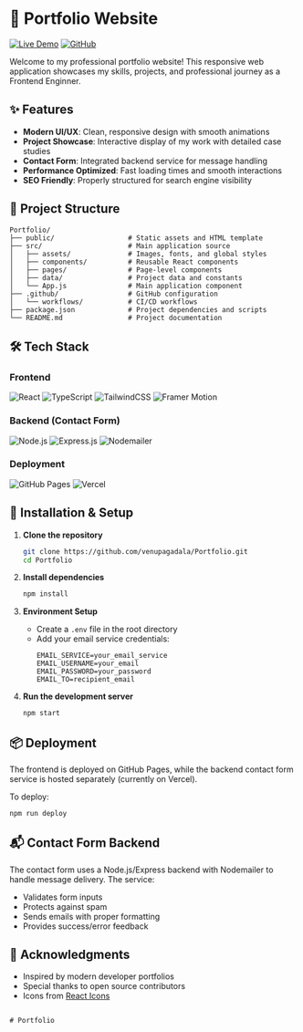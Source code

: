 # 🌟 Portfolio Website

[![Live Demo](https://img.shields.io/badge/Live%20Demo-%23000000.svg?style=for-the-badge&logo=firefoxbrowser&logoColor=white)](https://venupagadala.github.io/Portfolio/)
[![GitHub](https://img.shields.io/badge/github-%23121011.svg?style=for-the-badge&logo=github&logoColor=white)](https://github.com/venupagadala/Portfolio)


Welcome to my professional portfolio website! This responsive web application showcases my skills, projects, and professional journey as a Frontend Enginner.

## ✨ Features

- **Modern UI/UX**: Clean, responsive design with smooth animations
- **Project Showcase**: Interactive display of my work with detailed case studies
- **Contact Form**: Integrated backend service for message handling
- **Performance Optimized**: Fast loading times and smooth interactions
- **SEO Friendly**: Properly structured for search engine visibility

## 📁 Project Structure

```
Portfolio/
├── public/                  # Static assets and HTML template
├── src/                     # Main application source
│   ├── assets/              # Images, fonts, and global styles
│   ├── components/          # Reusable React components
│   ├── pages/               # Page-level components
│   ├── data/                # Project data and constants
│   └── App.js               # Main application component
├── .github/                 # GitHub configuration
│   └── workflows/           # CI/CD workflows
├── package.json             # Project dependencies and scripts
└── README.md                # Project documentation
```

## 🛠️ Tech Stack

### Frontend
![React](https://img.shields.io/badge/react-%2320232a.svg?style=for-the-badge&logo=react&logoColor=%2361DAFB)
![TypeScript](https://img.shields.io/badge/typescript-%23007ACC.svg?style=for-the-badge&logo=typescript&logoColor=white)
![TailwindCSS](https://img.shields.io/badge/tailwindcss-%2338B2AC.svg?style=for-the-badge&logo=tailwind-css&logoColor=white)
![Framer Motion](https://img.shields.io/badge/Framer%20Motion-black?style=for-the-badge&logo=framer&logoColor=blue)

### Backend (Contact Form)
![Node.js](https://img.shields.io/badge/node.js-6DA55F?style=for-the-badge&logo=node.js&logoColor=white)
![Express.js](https://img.shields.io/badge/express.js-%23404d59.svg?style=for-the-badge&logo=express&logoColor=%2361DAFB)
![Nodemailer](https://img.shields.io/badge/Nodemailer-339933?style=for-the-badge&logo=nodemailer&logoColor=white)

### Deployment
![GitHub Pages](https://img.shields.io/badge/github%20pages-121013?style=for-the-badge&logo=github&logoColor=white)
![Vercel](https://img.shields.io/badge/vercel-%23000000.svg?style=for-the-badge&logo=vercel&logoColor=white)

## 🚀 Installation & Setup

1. **Clone the repository**
   ```bash
   git clone https://github.com/venupagadala/Portfolio.git
   cd Portfolio
   ```

2. **Install dependencies**
   ```bash
   npm install
   ```

3. **Environment Setup**
   - Create a `.env` file in the root directory
   - Add your email service credentials:
     ```
     EMAIL_SERVICE=your_email_service
     EMAIL_USERNAME=your_email
     EMAIL_PASSWORD=your_password
     EMAIL_TO=recipient_email
     ```

4. **Run the development server**
   ```bash
   npm start
   ```

## 📦 Deployment

The frontend is deployed on GitHub Pages, while the backend contact form service is hosted separately (currently on Vercel).

To deploy:
```bash
npm run deploy
```

## 📬 Contact Form Backend

The contact form uses a Node.js/Express backend with Nodemailer to handle message delivery. The service:
- Validates form inputs
- Protects against spam
- Sends emails with proper formatting
- Provides success/error feedback



## 🙏 Acknowledgments

- Inspired by modern developer portfolios
- Special thanks to open source contributors
- Icons from [React Icons](https://react-icons.github.io/react-icons/)
```

# Portfolio
